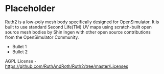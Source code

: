 # Placeholder

Ruth2 is a low-poly mesh body specifically designed for OpenSimulator.
It is built to use standard Second Life(TM) UV maps using scratch-built open
source mesh bodies by Shin Ingen with other open source contributions from the
OpenSimulator Community.

* Bullet 1
* Bullet 2

AGPL License - https://github.com/RuthAndRoth/Ruth2/tree/master/Licenses


